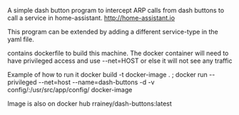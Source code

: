 A simple dash button program to intercept ARP calls from dash buttons to call a service in home-assistant.
http://home-assistant.io

This program can be extended by adding a different service-type in the yaml file.

contains dockerfile to build this machine. The docker container will need to have privileged access and use --net=HOST or else it will not see any traffic

Example of how to run it
docker build -t docker-image .
; docker run --privileged --net=host --name=dash-buttons -d -v config/:/usr/src/app/config/ docker-image


Image is also on docker hub rrainey/dash-buttons:latest
